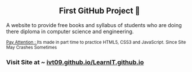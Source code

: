 <h2 align="center">First GitHub Project 🔰</h2>

<p> A website to provide free books and syllabus of students who are doing there diploma in computer science and engineering. </p>


<sub><a href="#">Pay Attention : </a> Its made in part time to practice HTML5, CSS3 and JavaScript. Since Site May Crashes Sometimes </sub>


<h3>Visit Site at ~ <a href="https://ivt09.github.io/LearnIT.github.io/">ivt09.github.io/LearnIT.github.io</a></h3>

